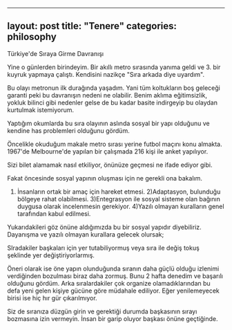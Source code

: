 
---
layout: post
title: "Tenere"
categories: philosophy
---

Türkiye'de Sıraya Girme Davranışı

Yine o günlerden birindeyim. Bir akıllı metro sırasında yanıma geldi ve 3. bir kuyruk yapmaya çalıştı. Kendisini nazikçe "Sıra arkada diye uyardım". 

Bu olayı metronun ilk durağında yaşadım. Yani tüm koltukların boş geleceği garanti peki bu davranışın nedeni ne olabilir. Benim aklıma eğitimsizlik, yokluk bilinci gibi nedenler gelse de bu kadar basite indirgeyip bu olaydan kurtulmak istemiyorum.

Yaptığım okumlarda bu sıra olayının aslında sosyal bir yapı olduğunu ve kendine has problemleri olduğunu gördüm.

Öncelikle okuduğum makale metro sırası yerine futbol maçını konu almakta. 1967'de Melbourne'de yapılan bir çalışmada 216 kişi ile anket yapılıyor.

Sizi bilet alamamak nasıl etkiliyor, önünüze geçmesi ne ifade ediyor gibi. 

Fakat öncesinde sosyal yapının oluşması için ne gerekli ona bakalım.

1) İnsanların ortak bir amaç için hareket etmesi.
2)Adaptasyon, bulunduğu bölgeye rahat olabilmesi.
3)Entegrasyon ile sosyal sisteme olan bağının duygusa olarak incelenmesin gerekiyor.
4)Yazılı olmayan kuralların genel tarafından kabul edilmesi.

Yukarıdakileri göz önüne aldığımızda bu bir sosyal yapıdır diyebiliriz. Dayanışma ve yazılı olmayan kurallara gelecek olursak;

SIradakiler başkaları için yer tutabiliyormuş veya sıra ile değiş tokuş şeklinde yer değiştiriyorlarmış.

Öneri olarak ise öne yapın olunduğunda sıranın daha güçlü olduğu izlenimi verdiğinden bozulması biraz daha zormuş. Bunu 2 hafta denedim ve başarılı olduğunu gördüm.
Arka sıralardakiler çok organize olamadıklarından bu defa yeni gelen kişiye gücüne göre müdahale ediliyor. Eğer yenilemeyecek birisi ise hiç hır gür çıkarılmıyor. 

Siz de sıranıza düzgün girin ve gerektiği durumda başkasının sırayı bozmasına izin vermeyin. İnsan bir garip oluyor başkası önüne geçtiğinde. 

